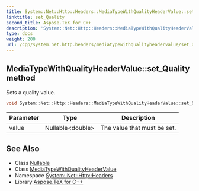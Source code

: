 ```yaml
---
title: System::Net::Http::Headers::MediaTypeWithQualityHeaderValue::set_Quality method
linktitle: set_Quality
second_title: Aspose.TeX for C++
description: 'System::Net::Http::Headers::MediaTypeWithQualityHeaderValue::set_Quality method. Sets a quality value in C++.'
type: docs
weight: 200
url: /cpp/system.net.http.headers/mediatypewithqualityheadervalue/set_quality/
---
```

## MediaTypeWithQualityHeaderValue::set_Quality method


Sets a quality value.

```cpp
void System::Net::Http::Headers::MediaTypeWithQualityHeaderValue::set_Quality(Nullable<double> value)
```


| Parameter | Type | Description |
| --- | --- | --- |
| value | Nullable\<double\> | The value that must be set. |

## See Also

* Class [Nullable](../../../system/nullable/)
* Class [MediaTypeWithQualityHeaderValue](../)
* Namespace [System::Net::Http::Headers](../../)
* Library [Aspose.TeX for C++](../../../)

